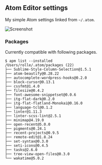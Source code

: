 ## Atom Editor settings

My simple Atom settings linked from `~/.atom`.

![Screenshot](https://dl.dropboxusercontent.com/u/18447700/Screenshot%202016-01-20%2009.48.34.png "Look how sexy I am.")

### Packages

Currently compatible with following packages.

````
$ apm list --installed
/Users/rolle/.atom/packages (22)
├── Sublime-Style-Column-Selection@1.5.1
├── atom-beautify@0.28.22
├── autocomplete-wordpress-hooks@0.2.0
├── block-cursor@0.13.1
├── cssfmt@1.4.0
├── filesize@0.4.2
├── font-awesome-snippetset@0.0.6
├── itg-flat-dark@0.2.0
├── itg-flat-flatland-Monokai@0.16.0
├── language-tcl@0.1.2
├── linter@1.11.3
├── linter-scss-lint@2.5.1
├── minimap@4.19.0
├── open-recent@5.0.0
├── pigments@0.24.1
├── recent-projects@0.9.5
├── remote-edit@1.8.24
├── set-syntax@0.3.0
├── seti-icons@0.4.5
├── tasks@2.6.0
├── tree-view-open-files@0.3.0
└── wakatime@5.0.2
````